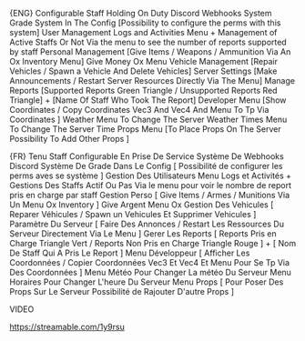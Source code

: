 {ENG}
Configurable Staff Holding On Duty
Discord Webhooks System
Grade System In The Config [Possibility to configure the perms with this system]
User Management
Logs and Activities Menu + Management of Active Staffs Or Not Via the menu to see the number of reports supported by staff
Personal Management [Give Items / Weapons / Ammunition Via An Ox Inventory Menu] Give Money Ox Menu
Vehicle Management [Repair Vehicles / Spawn a Vehicle And Delete Vehicles]
Server Settings [Make Announcements / Restart Server Resources Directly Via The Menu]
Manage Reports [Supported Reports Green Triangle / Unsupported Reports Red Triangle] + [Name Of Staff Who Took The Report]
Developer Menu [Show Coordinates / Copy Coordinates Vec3 And Vec4 And Menu To Tp Via Coordinates ]
Weather Menu To Change The Server Weather
Times Menu To Change The Server Time
Props Menu [To Place Props On The Server Possibility To Add Other Props ]

{FR}
Tenu Staff Configurable En Prise De Service
Système De  Webhooks Discord
Système  De Grade Dans Le Config [ Possibilité de configurer les perms aves se système ]
Gestion Des Utilisateurs
Menu Logs et Activités + Gestions Des Staffs Actif Ou Pas Via le menu pour voir le nombre de report pris en charge par staff
Gestion Perso [ Give Items / Armes / Munitions Via Un Menu Ox Inventory ] Give Argent Menu Ox
Gestion Des Vehicules [ Reparer Véhicules / Spawn un Vehicules  Et Supprimer Vehicules ]
Paramètre Du Serveur [ Faire Des Annonces / Restart Les Ressources Du Serveur Directement Via Le Menu ]
Gerer Les Reports [ Reports Pris en Charge Triangle Vert / Reports Non Pris en Charge Triangle Rouge  ] + [ Nom De Staff Qui A Pris Le Report ]
Menu Développeur [ Afficher Les Coordonnées / Copier Coordonnées Vec3 Et Vec4 Et Menu Pour Se Tp Via Des Coordonnées ]
Menu Météo Pour Changer La météo Du Serveur
Menu Horaires Pour Changer L'heure Du Serveur
Menu Props [ Pour Poser Des Props Sur Le Serveur Possibilité de Rajouter D'autre Props ]

VIDEO

https://streamable.com/1y9rsu
